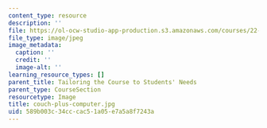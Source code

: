 ```yaml
---
content_type: resource
description: ''
file: https://ol-ocw-studio-app-production.s3.amazonaws.com/courses/22-033-nuclear-systems-design-project-fall-2011/589b003c34cccac51a05e7a5a8f7243a_couch-plus-computer.jpg
file_type: image/jpeg
image_metadata:
  caption: ''
  credit: ''
  image-alt: ''
learning_resource_types: []
parent_title: Tailoring the Course to Students' Needs
parent_type: CourseSection
resourcetype: Image
title: couch-plus-computer.jpg
uid: 589b003c-34cc-cac5-1a05-e7a5a8f7243a
---
```

